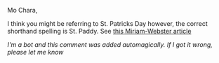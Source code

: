 Mo Chara, 

I think you might be referring to St. Patricks Day however, the correct shorthand spelling is St. Paddy. See
[this Miriam-Webster article](https://www.merriam-webster.com/wordplay/st-paddys-day-vs-st-pattys-day)


*I'm a bot and this comment was added automagically. If I got it wrong, please let me know*